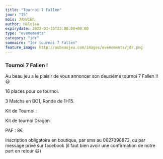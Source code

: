 ```yaml
---
title: "Tournoi 7 Fallen"
jour: "15"
mois: JANVIER
author: Héloïse
expirydate: 2022-01-15T23:00:00+00:00
type: "evenements"
category: "jdr"
sommaire: "1er tournoi 7 Fallen"
feature_image: http://aubeaujeu.com/images/evenements/jdr.png
---
```

### Tournoi 7 Fallen !

Au beau jeu a le plaisir de vous annoncer son deuxième tournoi 7 Fallen !! 😃

16 places pour ce tournoi.

3 Matchs en BO1, Ronde de 1H15.

Kit de Tournoi :

Kit de tournoi Dragon

PAF : 8€

Inscription obligatoire en boutique, par sms au 0627098873, ou par message privé sur facebook (il faut bien avoir une confirmation de notre part en retour 😃)
